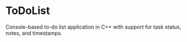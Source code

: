 # ToDoList
Console-based to-do list application in C++ with support for task status, notes, and timestamps.
